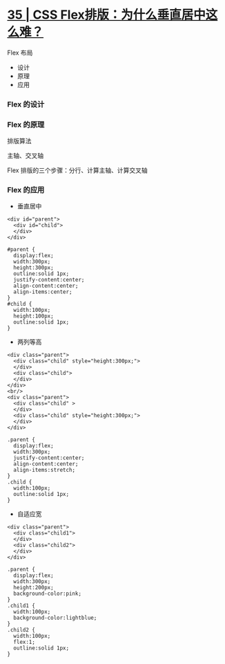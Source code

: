 # [35 | CSS Flex排版：为什么垂直居中这么难？](https://time.geekbang.org/column/article/90148?utm_source=time_web&utm_medium=menu)

Flex 布局
- 设计
- 原理
- 应用
  
### Flex 的设计

### Flex 的原理

排版算法

主轴、交叉轴

Flex 排版的三个步骤：分行、计算主轴、计算交叉轴

### Flex 的应用

- 垂直居中

```
<div id="parent">
  <div id="child">
  </div>
</div>
```

```
#parent {
  display:flex;
  width:300px;
  height:300px;
  outline:solid 1px;
  justify-content:center;
  align-content:center;
  align-items:center;
}
#child {
  width:100px;
  height:100px;
  outline:solid 1px;
}
```

- 两列等高

```
<div class="parent">
  <div class="child" style="height:300px;">
  </div>
  <div class="child">
  </div>
</div>
<br/>
<div class="parent">
  <div class="child" >
  </div>
  <div class="child" style="height:300px;">
  </div>
</div>
```

```
.parent {
  display:flex;
  width:300px;
  justify-content:center;
  align-content:center;
  align-items:stretch;
}
.child {
  width:100px;
  outline:solid 1px;
}
```

- 自适应宽

```
<div class="parent">
  <div class="child1">
  </div>
  <div class="child2">
  </div>
</div>
```

```
.parent {
  display:flex;
  width:300px;
  height:200px;
  background-color:pink;
}
.child1 {
  width:100px;
  background-color:lightblue;
}
.child2 {
  width:100px;
  flex:1;
  outline:solid 1px;
}
```
